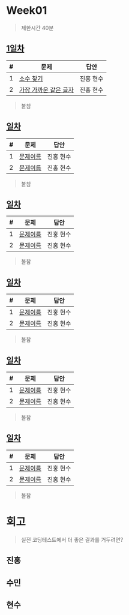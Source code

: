 # Week01

> 제한시간 40분

## [1일차](Day1)

| #   | 문제                 | 답안      |
| --- | -------------------- | --------- |
| 1   | [소수 찾기](https://school.programmers.co.kr/learn/courses/30/lessons/12921) | 진홍 현수 |
| 2   | [가장 가까운 같은 글자](https://school.programmers.co.kr/learn/courses/30/lessons/142086) | 진홍 현수 |

> 불참
>
> <!-- 이름: 사유 -->

## [일차](Day)

| #   | 문제                 | 답안      |
| --- | -------------------- | --------- |
| 1   | [문제이름](문제링크) | 진홍 현수 |
| 2   | [문제이름](문제링크) | 진홍 현수 |

> 불참
>
> <!-- 이름: 사유 -->

## [일차](Day)

| #   | 문제                 | 답안      |
| --- | -------------------- | --------- |
| 1   | [문제이름](문제링크) | 진홍 현수 |
| 2   | [문제이름](문제링크) | 진홍 현수 |

> 불참
>
> <!-- 이름: 사유 -->

## [일차](Day)

| #   | 문제                 | 답안      |
| --- | -------------------- | --------- |
| 1   | [문제이름](문제링크) | 진홍 현수 |
| 2   | [문제이름](문제링크) | 진홍 현수 |

> 불참
>
> <!-- 이름: 사유 -->

## [일차](Day)

| #   | 문제                 | 답안      |
| --- | -------------------- | --------- |
| 1   | [문제이름](문제링크) | 진홍 현수 |
| 2   | [문제이름](문제링크) | 진홍 현수 |

> 불참
>
> <!-- 이름: 사유 -->

## [일차](Day)

| #   | 문제                 | 답안      |
| --- | -------------------- | --------- |
| 1   | [문제이름](문제링크) | 진홍 현수 |
| 2   | [문제이름](문제링크) | 진홍 현수 |

> 불참
>
> <!-- 이름: 사유 -->

# 회고

> 실전 코딩테스트에서 더 좋은 결과를 거두려면?

## 진홍

## 수민

## 현수
